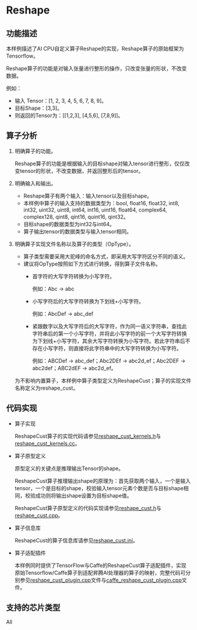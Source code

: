 # Reshape<a name="ZH-CN_TOPIC_0303147570"></a>

## 功能描述<a name="section17348171613103"></a>

本样例描述了AI CPU自定义算子Reshape的实现，Reshape算子的原始框架为Tensorflow。

Reshape算子的功能是对输入张量进行整形的操作，只改变张量的形状，不改变数据。

例如：

-   输入 Tensor：\[1, 2, 3, 4, 5, 6, 7, 8, 9\]。
-   目标Shape：\[3,3\]。
-   则返回的Tensor为：\[\[1,2,3\], \[4,5,6\], \[7,8,9\]\]。

## 算子分析<a name="section118066248105"></a>

1.  明确算子的功能。

    Reshape算子的功能是根据输入的目标shape对输入tensor进行整形，仅仅改变tensor的形状，不改变数据，并返回整形后的tensor。

2.  明确输入和输出。
    -   Reshape算子有两个输入：输入tensor以及目标shape。
    -   本样例中算子的输入支持的数据类型为：bool, float16, float32, int8, int32, uint32, uint8, int64, int16, uint16, float64, complex64, complex128, qint8, qint16, quint16, qint32。
    -   目标shape的数据类型为int32与int64。
    -   算子输出tensor的数据类型与输入tensor相同。

3.  明确算子实现文件名称以及算子的类型（OpType）。

    -   算子类型需要采用大驼峰的命名方式，即采用大写字符区分不同的语义。
    -   建议将OpType按照如下方式进行转换，得到算子文件名称。
        -   首字符的大写字符转换为小写字符。

            例如：Abc -\> abc

        -   小写字符后的大写字符转换为下划线+小写字符。

            例如：AbcDef -\> abc\_def

        -   紧跟数字以及大写字符后的大写字符，作为同一语义字符串，查找此字符串后的第一个小写字符，并将此小写字符的前一个大写字符转换为下划线+小写字符，其余大写字符转换为小写字符。若此字符串后不存在小写字符，则直接将此字符串中的大写字符转换为小写字符。

            例如：ABCDef -\> abc\_def；Abc2DEf -\> abc2d\_ef；Abc2DEF -\> abc2def；ABC2dEF -\> abc2d\_ef。



    为不影响内置算子，本样例中算子类型定义为ReshapeCust；算子的实现文件名称定义为reshape\_cust。


## 代码实现<a name="section1349813621017"></a>

-   算子实现

    ReshapeCust算子的实现代码请参见[reshape\_cust\_kernels.h](../cpukernel/impl/reshape_cust_kernels.h)与[reshape\_cust\_kernels.cc](../cpukernel/impl/reshape_cust_kernels.cc)。

-   算子原型定义

    原型定义的关键点是推理输出Tensor的shape。

    ReshapeCust算子推理输出shape的原理为：首先获取两个输入，一个是输入tensor，一个是目标的shape，校验输入tensor元素个数是否与目标shape相同，校验成功则将输出shape设置为目标shape值。

    ReshapeCust算子原型定义的代码实现请参见[reshape\_cust.h](../op_proto/reshape_cust.h)与[reshape\_cust.cpp](../op_proto/reshape_cust.cpp)。

-   算子信息库

    ReshapeCust的算子信息库请参见[reshape\_cust.ini](../cpukernel/op_info_cfg/aicpu_kernel/reshape_cust.ini)。

-   算子适配插件

    本样例同时提供了TensorFlow与Caffe的ReshapeCust算子适配插件，实现原始Tensorflow/Caffe算子到适配昇腾AI处理器的算子的映射，完整代码可分别参见[reshape\_cust\_plugin.cpp](../framework/tf_plugin/reshape_cust_plugin.cpp)文件与[caffe\_reshape\_cust\_plugin.cpp](../framework/caffe_plugin/caffe_reshape_cust_plugin.cpp)文件。


## 支持的芯片类型<a name="section13382182116471"></a>

All

